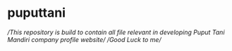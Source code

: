 # puputtani
*/This repository is build to contain all file relevant in developing Puput Tani Mandiri company profile website/*
*/Good Luck to me/*
